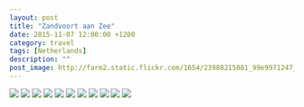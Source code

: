 ```yaml
---
layout: post
title: "Zandvoort aan Zee"
date: 2015-11-07 12:00:00 +1200
category: travel
tags: [Netherlands]
description: ""
post_image: http://farm2.static.flickr.com/1654/23988215081_99e9971247_o.jpg
---
```

[![](http://farm6.static.flickr.com/5801/24044708306_5f2acbc216_c.jpg)](http://farm6.static.flickr.com/5801/24044708306_971e6f905e_o.jpg)
[![](http://farm2.static.flickr.com/1553/23444022043_deb6290d88_c.jpg)](http://farm2.static.flickr.com/1553/23444022043_a97496dc00_o.jpg)
[![](http://farm6.static.flickr.com/5788/23702984779_d911eeb66e_c.jpg)](http://farm6.static.flickr.com/5788/23702984779_9097c7bb48_o.jpg)
[![](http://farm6.static.flickr.com/5713/23444020503_1c991c8b76_c.jpg)](http://farm6.static.flickr.com/5713/23444020503_802e8c4577_o.jpg)
[![](http://farm2.static.flickr.com/1616/23962656212_43e9efabbf_c.jpg)](http://farm2.static.flickr.com/1616/23962656212_cee75dd2eb_o.jpg)
[![](http://farm2.static.flickr.com/1665/23444021723_dfacd02c9e_c.jpg)](http://farm2.static.flickr.com/1665/23444021723_d329a8873c_o.jpg)
[![](http://farm2.static.flickr.com/1514/23775129150_69a478db88_c.jpg)](http://farm2.static.flickr.com/1514/23775129150_2eeffd5d9a_o.jpg)
[![](http://farm6.static.flickr.com/5695/23702984369_afe40de77f_c.jpg)](http://farm6.static.flickr.com/5695/23702984369_0e468f9328_o.jpg)
[![](http://farm2.static.flickr.com/1676/23702984249_0a0a1ddb4c_c.jpg)](http://farm2.static.flickr.com/1676/23702984249_da34423924_o.jpg)
[![](http://farm6.static.flickr.com/5723/24070809115_6f0f504ae7_c.jpg)](http://farm6.static.flickr.com/5723/24070809115_5f514f575b_o.jpg)
[![](http://farm2.static.flickr.com/1538/23775128770_4a61f2d1a5_c.jpg)](http://farm2.static.flickr.com/1538/23775128770_97033e49f6_o.jpg)
